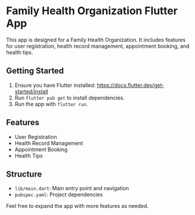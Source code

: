 # Family Health Organization Flutter App

This app is designed for a Family Health Organization. It includes features for user registration, health record management, appointment booking, and health tips.

## Getting Started

1. Ensure you have Flutter installed: https://docs.flutter.dev/get-started/install
2. Run `flutter pub get` to install dependencies.
3. Run the app with `flutter run`.

## Features
- User Registration
- Health Record Management
- Appointment Booking
- Health Tips

## Structure
- `lib/main.dart`: Main entry point and navigation
- `pubspec.yaml`: Project dependencies

Feel free to expand the app with more features as needed.
